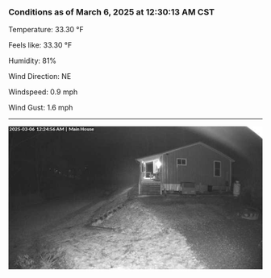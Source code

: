 ### Conditions as of March 6, 2025 at 12:30:13 AM CST 

Temperature: 33.30 &deg;F

Feels like: 33.30 &deg;F

Humidity: 81%

Wind Direction: NE

Windspeed: 0.9 mph

Wind Gust: 1.6 mph

---

<img src="./images/latest.jpeg"/>

